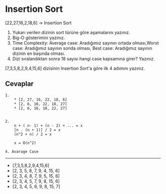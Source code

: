 # Insertion Sort

[22,27,16,2,18,6] -> Insertion Sort

1. Yukarı verilen dizinin sort türüne göre aşamalarını yazınız.
2. Big-O gösterimini yazınız.
3. Time Complexity: Average case: Aradığımız sayının ortada olması,Worst case: Aradığımız sayının sonda olması, Best case: Aradığımız sayının dizinin en başında olması.
4. Dizi sıralandıktan sonra 18 sayısı hangi case kapsamına girer? Yazınız.

[7,3,5,8,2,9,4,15,6] dizisinin Insertion Sort'a göre ilk 4 adımını yazınız.

## Cevaplar

    1.
        * [2, 27, 16, 22, 18, 6]
        * [2, 6, 16, 22, 18, 27]
        * [2, 6, 16, 18, 22, 27]


    2.
        n + ( n- 1) + (n - 2) + ... = x
        [n . (n + 1)] / 2 = x
        (n^2 + n) / 2 = x

        x = O(n^2)

    4. Avarage Case

---

* [7,3,5,8,2,9,4,15,6] 
* [2, 3, 5, 8, 7, 9, 4, 15, 6]
* [2, 3, 4, 8, 7, 9, 5, 15, 6]
* [2, 3, 4, 5, 7, 9, 8, 15, 6]
* [2, 3, 4, 5, 6, 9, 8, 15, 7]
        